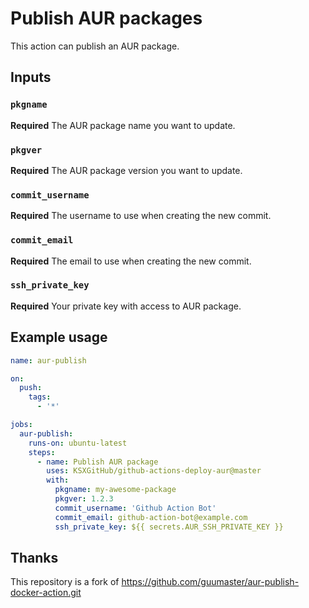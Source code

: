 # Publish AUR packages

This action can publish an AUR package.

## Inputs

### `pkgname`

**Required** The AUR package name you want to update.

### `pkgver`

**Required** The AUR package version you want to update.

### `commit_username`

**Required** The username to use when creating the new commit.

### `commit_email`

**Required** The email to use when creating the new commit.

### `ssh_private_key`

**Required** Your private key with access to AUR package.


## Example usage

```yaml
name: aur-publish

on:
  push:
    tags:
      - '*'

jobs:
  aur-publish:
    runs-on: ubuntu-latest
    steps:
      - name: Publish AUR package
        uses: KSXGitHub/github-actions-deploy-aur@master
        with:
          pkgname: my-awesome-package
          pkgver: 1.2.3
          commit_username: 'Github Action Bot'
          commit_email: github-action-bot@example.com
          ssh_private_key: ${{ secrets.AUR_SSH_PRIVATE_KEY }}
```

## Thanks

This repository is a fork of https://github.com/guumaster/aur-publish-docker-action.git
